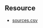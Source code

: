 ## Resource

- [sources.csv](https://raw.githubusercontent.com/OpenSourcesGroup/opensources/master/sources/sources.csv)